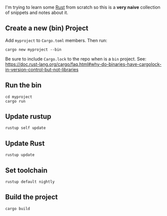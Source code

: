 I'm trying to learn some [Rust](https://www.rust-lang.org/) from scratch so this
is a **very naive** collection of snippets and notes about it.

## Create a new (bin) Project

Add `myproject` to `Cargo.toml` members. Then run:

```
cargo new myproject --bin
```

Be sure to include `Cargo.lock` to the repo when is a `bin` project. See:
https://doc.rust-lang.org/cargo/faq.html#why-do-binaries-have-cargolock-in-version-control-but-not-libraries

## Run the bin

```
cd myproject
cargo run
```

## Update rustup

```
rustup self update
```

## Update Rust

```
rustup update
```

## Set toolchain

```
rustup default nightly
```

## Build the project

```
cargo build
```
